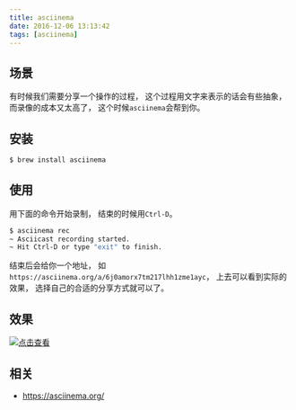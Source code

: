 ```yaml
---
title: asciinema
date: 2016-12-06 13:13:42
tags: [asciinema]
---
```


## 场景
有时候我们需要分享一个操作的过程，
这个过程用文字来表示的话会有些抽象，
而录像的成本又太高了，
这个时候`asciinema`会帮到你。

## 安装
```bash
$ brew install asciinema
```
## 使用
用下面的命令开始录制，
结束的时候用`Ctrl-D`。
```bash
$ asciinema rec
~ Asciicast recording started.
~ Hit Ctrl-D or type "exit" to finish.
```

结束后会给你一个地址，
如`https://asciinema.org/a/6j0amorx7tm217lhh1zme1ayc`，
上去可以看到实际的效果，
选择自己的合适的分享方式就可以了。

## 效果
[![点击查看](https://asciinema.org/a/6j0amorx7tm217lhh1zme1ayc.png)](https://asciinema.org/a/6j0amorx7tm217lhh1zme1ayc)

## 相关
 - https://asciinema.org/
